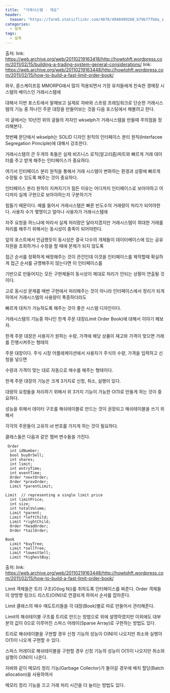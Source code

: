 ```yaml
---
title:  "거래시스템 - 개요"
header:
  teaser: "https://farm5.staticflickr.com/4076/4940499208_b79b77fb0a_z.jpg"
categories: 
  - 설계
tags:
  - 설계
---
```


출처: link: https://web.archive.org/web/20110219163418/http://howtohft.wordpress.com/2011/02/15/building-a-trading-system-general-considerations/
     link: https://web.archive.org/web/20110219163448/http://howtohft.wordpress.com/2011/02/15/how-to-build-a-fast-limit-order-book/
     
   와우, 룬스케이프등 MMORPG에서 많이 적용되면서 가장 유저들에게 친숙한 경매장 시스템의 베이스인 거래시스템에
  
 대해서 이번 포스트에서 말해보고 실제로 자바와 스프링 프레임워크로 단순한 거래시스템의 기능 중 하나인 주문 대장을 만들어보는 것을 다음 포스팅에서 해볼려고 한다.
 
 이 글에서는 10년전 위의 글들의 저자인 wkselph가 거래시스템을 만들때 주의점을 정리해본다.
 
 첫번째 문단에서 wkselph는 SOLID 디자인 원칙의 인터페이스 분리 원칙(Interfacee Segregation Principle)에 대해서 강조한다.
 
 거래시스템의 큰 두개의 축들은 실제 비즈니스 로직(알고리즘)파트와 빠르게 거래 데이터를 주고 받게 해주는 인터페이스가 중요하다.
 
 여기서 인터페이스 분리 원칙을 통해서 거래 시스템이 변화하는 환경과 상황에 빠르게 수정될 수 있도록 해주는 것이 중요하다.
 
   인터페이스 분리 원칙이 지켜지기가 힘든 이유는 어디까지 인터페이스로 보아야하고 어디까지 실제 구현으로 보아야하는지 구분하기가
   
 힘들기 때문이다. 예를 들어서 거래시스템은 빠른 빈도수의 거래량이 처리가 되어야한다. 사용자 수가 몇명이고 얼마나 사용자가 거래시스템에
 
 자주 요청을 하느냐에 따라서 실제 처리량은 달라지겠지만 거래시스템이 최대한 거래를 처리를 해주기 위해서는 동시성이 충족이 되어야한다.
 
   앞의 포스트에서 언급했듯이 동시성은 결국 다수의 개체들이 데이터베이스에 있는 공유자원을 조회하거나 수정을 할 때에 문제가 되지 않도록
   
 접근 순서를 정확하게 배정해주는 것이 관건인데 이것을 인터페이스를 제작할때 확실하게 접근 순서를 규명해주지 않는다면 이 인터페이스를
 
 기반으로 만들어지는 모든 구현체들이 동시성이 제대로 처리가 안되는 상황이 연출될 것 이다.
 
   고로 동시성 문제를 매번 구현에서 처리해주는 것이 아니라 인터페이스에서 정리가 되게 하여서 거래시스템의 사용량이 폭증하더라도
   
 빠르게 대처가 가능하도록 해주는 것이 좋은 시스템 디자인이다.
 
   
   
   거래시스템의 기능중 하나인 한계 주문 대장(Limit Order Book)에 대해서 이야기 해보자.
   
 한계 주문 대장은 사용자가 원하는 수량, 가격에 해당 상품이 재고와 가격이 맞으면 거래를 진행시켜주는 형태의
 
 주문 대장이다. 주식 시장 어플레케이션에서 사용자가 주식의 수량, 가격을 입력하고 신청을 넣으면 
 
 수량과 가격이 맞는 대로 자동으로 매수를 해주는 형태이다.
 
   한계 주문 대장의 기능은 크게 3가지로 신청, 취소, 실행이 있다.
   
 대량의 요청들을 처리하기 위해서 위 3가지 기능이 가능한 O(1)로 만들게 하는 것이 중요하다.
 
 성능을 위해서 데이터 구조를 해쉬테이블로 만드는 것이 권장되고 해쉬테이블을 쓰기 위해서
 
 각각의 주문들이 고유의 id 번호를 가지게 하는 것이 필요하다.
 
 클래스들은 다음과 같은 멤버 변수들을 가진다.
 
     Order
      int idNumber;
      bool buyOrSell;
      int shares;
      int limit;
      int entryTime;
      int eventTime;
      Order *nextOrder;
      Order *prevOrder;
      Limit *parentLimit;

    Limit  // representing a single limit price
      int limitPrice;
      int size;
      int totalVolume;
      Limit *parent;
      Limit *leftChild;
      Limit *rightChild;
      Order *headOrder;
      Order *tailOrder;

    Book
      Limit *buyTree;
      Limit *sellTree;
      Limit *lowestSell;
      Limit *highestBuy;
      
   출처: link: https://web.archive.org/web/20110219163448/http://howtohft.wordpress.com/2011/02/15/how-to-build-a-fast-limit-order-book/
 
 Limit 객체들은 트리 구조(O(log N))를 취하도록 인터페이스를 짜준다. Order 객체들이 양방향 링크드 리스트(O(N))로 연결되게 하여서 순서를 잡아준다. 
 
 Limit 클래스의 매수 매도트리들을 각 대장(Book)별로 따로 만들어서 관리해준다.
 
 Limit의 해쉬테이블 구조를 트리로 만드는 방법으로 위에 설명하였지만 이외에도 대부분의 값이 0으로 이루어진 스파스 어레이(Sparse Array)로 구현하는 방법도 있다.
 
 트리로 해쉬테이블을 구현할 경우 신청 기능의 성능이 O(N)이 나오지만 취소와 실행이 O(1)이 나오게 구현할 수 있다.
 
 스파스 어레이로 해쉬테이블을 구현할 경우 신청 기능의 성능이 O(1)이 나오지만 취소와 실행이 O(N)이 나온다.
 
 
 
   자바와 같이 메모리 정리 기능(Garbage Collector)가 돌아갈 경우에 배치 할당(Batch allocation)을 사용하여서
   
 메모리 정리 기능을 끄고 거래 처리 시간을 더 늘리는 방법도 있다.
   
  

   
  
[^posts]: Footnote test.
